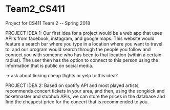 # Team2_CS411
Project for CS411 Team 2 -- Spring 2018

PROJECT IDEA 1:
  Our first idea for a project would be a web app that uses API's from facebook, instagram, and google maps. This website would feature a search bar where you type in a location where you want to travel to, and our program would search through the people you follow and connect you with someone who has been to that location (within a certain radius). The user then has the option to connect to this person using the information that is public on social media.

-> ask about linking cheap flights or yelp to this idea?

PROJECT IDEA 2:
  Based on spotify API and most played artists, recommends concert tickets in your area, and then, using the songkick and ticketmaster and stubhub APIs, we can store the prices in the database and find the cheapest price for the concert that is recommended to you. 
